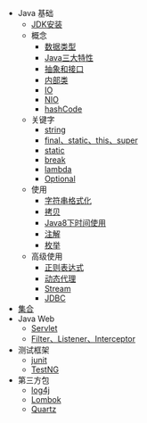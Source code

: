 

- Java 基础
  - [JDK安装](Java/JDK安装.md)
  - 概念
    - [数据类型](Java/Java基础/数据类型.md)
    - [Java三大特性](Java/Java基础/Java三大特性.md)
    - [抽象和接口](Java/Java基础/抽象和接口.md)
    - [内部类](Java/Java基础/内部类.md)
    - [IO](Java/Java基础/IO.md)
    - [NIO](Java/Java基础/NIO.md)
    - [hashCode](Java/Java基础/hashCode.md)
  - 关键字
    - [string](Java/Java基础/String/string.md)
    - [final、static、this、super](Java/Java基础/final、static、this、super.md)
    - [static](Java/Java基础/static.md)
    - [break](Java/Java基础/关键字break.md)
    - [lambda](Java/Java基础/lambda.md)
    - [Optional](Java/Java基础/Optional.md)
  - 使用
    - [字符串格式化](Java/Java基础/String/字符串格式化.md)
    - [拷贝](Java/Java基础/拷贝.md)
    - [Java8下时间使用](Java/Java基础/DateTime_Java8.md)
    - [注解](Java/Java基础/注解.md)
    - [枚举](Java/Java基础/枚举.md)
  - 高级使用
    - [正则表达式](Java/Java基础/正则.md)
    - [动态代理](Java/Java基础/动态代理.md)
    - [Stream](Java/Java基础/Stream.md)
    - [JDBC](Java/Java基础/JDBC.md)
- [集合](Java/集合/README.md)
- Java Web
  - [Servlet](Java/JavaWeb/Servlet2.md)
  - [Filter、Listener、Interceptor](Java/JavaWeb/Filter、Listener、Interceptor.md)
- 测试框架
  - [junit](Java/测试框架/junit.md)
  - [TestNG](Java/测试框架/TestNG.md)
- 第三方包
  - [log4j](Java/第三方包/log4j.md)
  - [Lombok](Java/第三方包/Lombok.md)
  - [Quartz](Java/第三方包/Quartz.md)